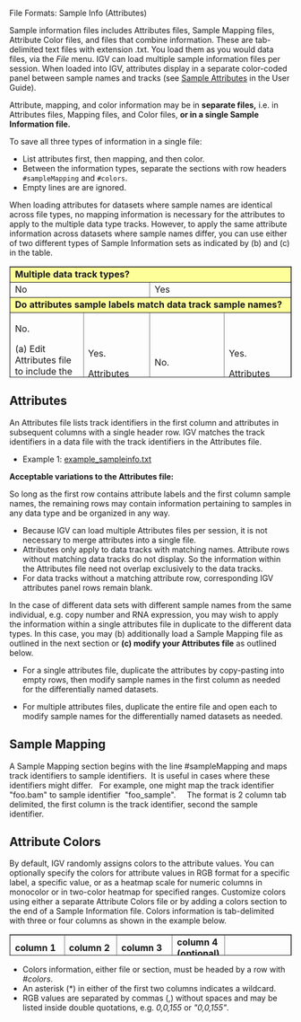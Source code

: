 
<!---
The page title should not go in the menu
-->
<p class="page-title">File Formats: Sample Info (Attributes)</p>

Sample information files includes Attributes files, Sample Mapping files, Attribute Color files, and files that combine information. These are tab-delimited text files with extension .txt. You load them as you would data files, via the _File_ menu. IGV can load multiple sample information files per session. When loaded into IGV, attributes display in a separate color-coded panel between sample names and tracks (see [Sample Attributes](../UserGuide/sample_attributes.md) in the User Guide). 

Attribute, mapping, and color information may be in **separate files,** i.e. in Attributes files, Mapping files, and Color files, **or in a single Sample Information file.**

To save all three types of information in a single file:

* List attributes first, then mapping, and then color.
*   Between the information types, separate the sections with row headers `#sampleMapping` and `#colors`.
*   Empty lines are are ignored.

When loading attributes for datasets where sample names are identical across file types, no mapping information is necessary for the attributes to apply to the multiple data type tracks. However, to apply the same attribute information across datasets where sample names differ, you can use either of two different types of Sample Information sets as indicated by (b) and (c) in the table.

<table align="center" border="1" cellpadding="1" cellspacing="1" height="198" width="700">
	<tbody>
		<tr>
			<td class="rtecenter" colspan="4" style="background-color: rgb(255, 255, 153);">
				<strong>Multiple data track types?</strong></td>
		</tr>
		<tr>
			<td class="rtecenter" colspan="2" rowspan="1" style="width: 345px;">
				No</td>
			<td class="rtecenter" colspan="2" rowspan="1" style="width: 347px;">
				Yes</td>
		</tr>
		<tr>
			<td class="rtecenter" colspan="4" style="width: 345px; background-color: rgb(255, 255, 153);">
				<strong>Do attributes sample labels match data track sample names?</strong></td>
		</tr>
		<tr>
			<td style="width: 171px;">
				<p>No.</p>
				<p>(a) Edit Attributes file to include the matching data track sample names in the first column.</p>
				<p>(b) Load Attributes and Sample Mapping information.</p>
			</td>
			<td style="width: 171px;">
				<p>Yes.</p>
				<p>Attributes apply to data tracks.</p>
				<p>&nbsp;</p>
				<p>&nbsp;</p>
				<p>&nbsp;</p>
			</td>
			<td style="width: 178px;">
				<p>No.</p>
				<p>(b) Load Attributes and Sample Mapping information.</p>
				<p>&nbsp;</p>
			</td>
			<td style="width: 172px;">
				<p>Yes.</p>
				<p>Attributes apply to data tracks.</p>
				<p>&nbsp;</p>
				<p>&nbsp;</p>
				<p>&nbsp;</p>
			</td>
		</tr>
	</tbody>
</table>

## Attributes

An Attributes file lists track identifiers in the first column and attributes in subsequent columns with a single header row. IGV matches the track identifiers in a data file with the track identifiers in the Attributes file.

*   Example 1: [example_sampleinfo.txt](ExampleFiles/example_sampleinfo.txt)

**Acceptable variations to the Attributes file:**

So long as the first row contains attribute labels and the first column sample names, the remaining rows may contain information pertaining to samples in any data type and be organized in any way.

*   Because IGV can load multiple Attributes files per session, it is not necessary to merge attributes into a single file.
*   Attributes only apply to data tracks with matching names. Attribute rows without matching data tracks do not display. So the information within the Attributes file need not overlap exclusively to the data tracks.
*   For data tracks without a matching attribute row, corresponding IGV attributes panel rows remain blank.

In the case of different data sets with different sample names from the same individual, e.g. copy number and RNA expression, you may wish to apply the information within a single attributes file in duplicate to the different data types. In this case, you may (b) additionally load a Sample Mapping file as outlined in the next section or **(c) modify your Attributes file** as outlined below.

* For a single attributes file, duplicate the attributes by copy-pasting into empty rows, then modify sample names in the first column as needed for the differentially named datasets.
 	
* For multiple attributes files, duplicate the entire file and open each to modify sample names for the differentially named datasets as needed.

## Sample Mapping

A Sample Mapping section begins with the line #sampleMapping and maps track identifiers to sample identifiers.  It is useful in cases where these identifiers might differ.   For example, one might map the track identifier  "foo.bam" to sample identifier  "foo\_sample".     The format is 2 column tab delimited, the first column is the track identifier, second the sample identifier.

## Attribute Colors

By default, IGV randomly assigns colors to the attribute values. You can optionally specify the colors for attribute values in RGB format for a specific label, a specific value, or as a heatmap scale for numeric columns in monocolor or in two-color heatmap for specified ranges. Customize colors using either a separate Attribute Colors file or by adding a colors section to the end of a Sample Information file. Colors information is tab-delimited with three or four columns as shown in the example below.
<table align="center" border="1" cellpadding="1" cellspacing="1" height="38" width="700">
	<tbody>
		<tr>
			<td style="width: 68px;">
				<strong>column 1</strong></td>
			<td style="width: 98px;">
				<strong>column 2</strong></td>
			<td style="width: 148px;">
				<strong>column 3</strong></td>
			<td style="width: 137px;">
				<strong>column 4 (optional)</strong></td>
			<td colspan="1" rowspan="2" style="width: 233px;">
				&nbsp;</td>
		</tr>
		<tr>
			<td style="width: 68px;">
				Indicates attribute name</td>
			<td style="width: 98px;">
				Indicates attribute value or attribute range separated by a colon (:)</td>
			<td style="width: 148px;">
				Indicates color in RGB format. If used with column 4, then is the first color of a two-color heatmap</td>
			<td style="width: 137px;">
				Specifies the second color in RGB format in a two-color heatmap for attribute ranges</td>
		</tr>
		<tr>
			<td class="rtecenter" colspan="4" style="width: 460px; background-color: rgb(204, 204, 204);">
				<strong>Example</strong></td>
			<td class="rtecenter" colspan="4" style="width: 460px; background-color: rgb(204, 204, 204);">
				<strong>Explanation</strong></td>
		</tr>
		<tr>
			<td style="width: 68px;">
				#colors</td>
			<td style="width: 68px;">
				&nbsp;</td>
			<td style="width: 68px;">
				&nbsp;</td>
			<td style="width: 68px;">
				&nbsp;</td>
			<td style="width: 233px; background-color: rgb(204, 204, 204);">
				&nbsp;</td>
		</tr>
		<tr>
			<td style="width: 68px;">
				GENDER</td>
			<td style="width: 68px;">
				MALE</td>
			<td style="width: 68px;">
				0,0,155</td>
			<td style="width: 68px;">
				&nbsp;</td>
			<td style="width: 233px; background-color: rgb(204, 204, 204);">
				<em>a value of&nbsp; &quot;MALE&quot; for the &quot;GENDER&quot; column gets the color (0,0,155)</em></td>
		</tr>
		<tr>
			<td style="width: 68px;">
				*</td>
			<td style="width: 68px;">
				Classical</td>
			<td style="width: 68px;">
				80,180,80</td>
			<td style="width: 68px;">
				&nbsp;</td>
			<td style="width: 233px; background-color: rgb(204, 204, 204);">
				<em>a value of &quot;Classical&quot;&nbsp; in any column gets the color&nbsp; (80,180,80)</em></td>
		</tr>
		<tr>
			<td style="width: 68px;">
				KarnScore</td>
			<td style="width: 68px;">
				*</td>
			<td style="width: 68px;">
				0,0,255</td>
			<td style="width: 68px;">
				&nbsp;</td>
			<td style="width: 233px; background-color: rgb(204, 204, 204);">
				<em>numeric column example, monocolor heatmap</em></td>
		</tr>
		<tr>
			<td style="width: 68px;">
				% Tumor Nuclei</td>
			<td style="width: 68px;">
				90:100</td>
			<td style="width: 68px;">
				0,0,255</td>
			<td style="width: 68px;">
				&nbsp;</td>
			<td style="width: 233px; background-color: rgb(204, 204, 204);">
				<em>another monocolor heatmap, this time with the range specified</em></td>
		</tr>
		<tr>
			<td style="width: 68px;">
				sil_width</td>
			<td style="width: 68px;">
				-0.1:0.5</td>
			<td style="width: 68px;">
				0,0,255</td>
			<td style="width: 68px;">
				255,0,0</td>
			<td style="width: 233px; background-color: rgb(204, 204, 204);">
				<em>a two-color heatmap with the range specified</em></td>
		</tr>
	</tbody>
</table>

*   Colors information, either file or section, must be headed by a row with _#colors_.
*   An asterisk (\*) in either of the first two columns indicates a wildcard. 
*   RGB values are separated by commas (,) without spaces and may be listed inside double quotations, e.g. _0,0,155_ or _"0,0,155"_.